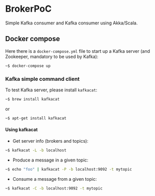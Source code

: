 # BrokerPoC

Simple Kafka consumer and Kafka consumer using Akka/Scala.

## Docker compose

Here there is a `docker-compose.yml` file to start up a Kafka server (and Zookeeper, mandatory to be used by Kafka):

```bash
~$ docker-compose up
```

### Kafka simple command client

To test Kafka server, please install `kafkacat`:

```bash
~$ brew install kafkacat
```

or 

```bash
~$ apt-get install kafkacat
```

#### Using kafkacat

* Get server info (brokers and topics): 

```bash
~$ kafkacat -L -b localhost
```

* Produce a message in a given topic:

```bash
~$ echo "foo" | kafkacat -P -b localhost:9092 -t mytopic
```

* Consume a message from a given topic:

```bash
~$ kafkacat -C -b localhost:9092 -t mytopic
```

